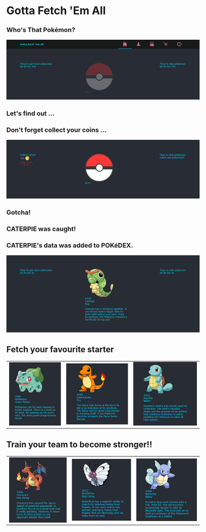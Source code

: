 # Gotta Fetch 'Em All

### Who's That Pokémon?

<img src='./readmeImages/pokemon4.PNG' alt="Pokemon menu"/>

### Let's find out ...

### Don't forget collect your coins ...

<img src='./readmeImages/pokemon6.PNG' alt="Pokemon menu"/>

### Gotcha!

### CATERPIE was caught!

### CATERPIE's data was added to POKéDEX.

<img src='./readmeImages/pokemon13.PNG' alt="Pokemon data"/>

## Fetch your favourite starter

|                                                              |                                                               |                                                               |
| :----------------------------------------------------------: | :-----------------------------------------------------------: | :-----------------------------------------------------------: |
| <img  alt="pokemon image" src="./readmeImages/pokemon7.PNG"> | <img  alt="pokemon image" src="./readmeImages/pokemon11.PNG"> | <img  alt="pokemon image" src="./readmeImages/pokemon12.PNG"> |

## Train your team to become stronger!!

|                                                              |                                                               |                                                               |
| :----------------------------------------------------------: | :-----------------------------------------------------------: | :-----------------------------------------------------------: |
| <img  alt="pokemon image" src="./readmeImages/pokemon8.PNG"> | <img  alt="pokemon image" src="./readmeImages/pokemon14.PNG"> | <img  alt="pokemon image" src="./readmeImages/pokemon15.PNG"> |
